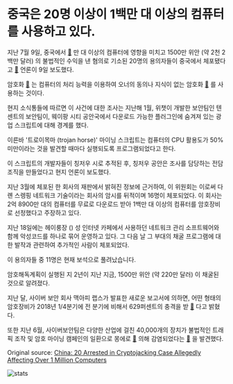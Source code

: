 # 중국은 20명 이상이 1백만 대 이상의 컴퓨터를 사용하고 있다.

지난 7월 9일, 중국에서  [🔗](https://cointelegraph.com/tags/china) 만 대 이상의 컴퓨터에 영향을 미치고 1500만 위안 (약 2천 2백만 달러) 의 불법적인 수익을 낸 혐의로 기소된 20명의 용의자들이 중국에서 체포됐다고  [🔗](http://www.legaldaily.com.cn/index/content/2018-07/09/content_7589087.htm?node=20908)  언론이 9일 보도했다.

암호화  [🔗](https://cointelegraph.com/news/the-ethics-of-cryptojacking-rampant-malware-or-ad-free-internet) 는 컴퓨터의 처리 능력을 이용하여 오너의 동의나 지식이 없는 암호화  [🔗](https://cointelegraph.com/tags/bitcoin-mining) 를 사용하는 것이다.

현지 소식통들에 따르면 이 사건에 대한 조사는 지난해 1월, 위챗이 개발한 보안팀인 텐센트의 보안팀이, 웨이팡 시티 공안국에서 다운로드 가능한 플러그인에 숨겨져 있는 광업 스크립트에 대해 경계를 했다.

이른바 '트로이목마 (trojan horse)' 마이닝 스크립트는 컴퓨터의 CPU 활용도가 50% 미만이라는 것을 발견할 때마다 실행되도록 프로그램되었다고 한다.

이 스크립트의 개발자들이 칭저우 시로 추적된 후, 칭저우 공안은 조사를 담당하는 전담 조직을 만들었다고 현지 언론이 보도했다.

지난 3월에 체포된 한 회사의 재판에서 밝혀진 정보에 근거하여, 이 위원회는 이로써 다롄 스렝핑 네트워크 기술이라는 회사의 암시를 뒤적이며 16명이 체포되었다. 이 회사는 2억 8900만 대의 컴퓨터를 무료로 다운로드 받아 1백만 대 이상의 컴퓨터를 암호장비로 선정했다고 주장하고 있다.

지난 18일에는 헤이룽장 () 성 인터넷 카페에서 사용하던 네트워크 관리 소프트웨어와 함께 악성코드를 하나로 묶어 운영하고 있다. 그 다음 날 그 부대의 채굴 프로그램에 대한 발작과 관련하여 추가적인 사람이 체포되었다.

이 용의자들 중 11명은 현재 보석으로 풀려났습니다.

암호해독계획이 실행된 지 2년이 지난 지금, 1500만 위안 (약 220만 달러) 이 채굴된 것으로 알려졌다.

지난 달, 사이버 보안 회사 맥아피 랩스가 발표한 새로운 보고서에 의하면, 어떤 형태의 암호장비가 2018년 1/4분기에 전 분기에 비해서 629퍼센트의 충격을 받  [🔗](https://cointelegraph.com/news/infect-and-collect-cryptojacking-up-629-in-q1-2018-says-mcafee-report) 다고 밝혔다.

또한 지난 6월, 사이버보안팀은 다양한 산업에 걸친 40,000개의 장치가 불법적인 트래픽 조작 및 암호 마이닝 캠페인의 일환으로 몽에로  [🔗](https://cointelegraph.com/tags/monero)  의해 감염되었다는  [🔗](https://cointelegraph.com/news/operation-prowli-malware-infects-over-40-000-machines-which-were-used-for-crypto-mining) 을 발견했다.

Original source: [China: 20 Arrested in Cryptojacking Case Allegedly Affecting Over 1 Million Computers](https://cointelegraph.com/news/china-20-arrested-in-cryptojacking-case-allegedly-affecting-over-1-million-computers)

![stats](https://c.statcounter.com/11760860/0/a89fa40b/1/ "stats")
